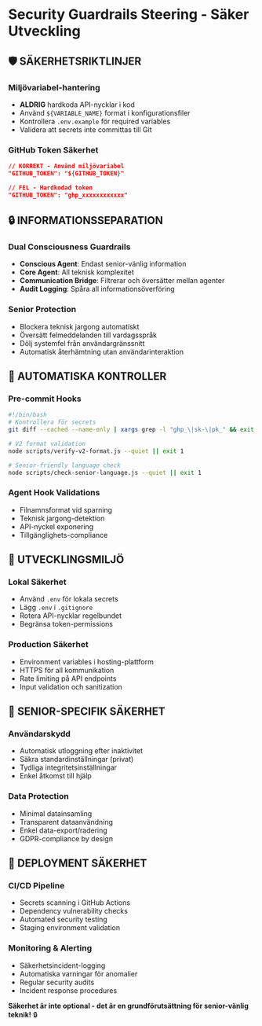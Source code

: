 # Security Guardrails Steering - Säker Utveckling

## 🛡️ SÄKERHETSRIKTLINJER

### **Miljövariabel-hantering**
- **ALDRIG** hardkoda API-nycklar i kod
- Använd `${VARIABLE_NAME}` format i konfigurationsfiler
- Kontrollera `.env.example` för required variables
- Validera att secrets inte committas till Git

### **GitHub Token Säkerhet**
```json
// KORREKT - Använd miljövariabel
"GITHUB_TOKEN": "${GITHUB_TOKEN}"

// FEL - Hardkodad token
"GITHUB_TOKEN": "ghp_xxxxxxxxxxxx"
```

## 🔒 INFORMATIONSSEPARATION

### **Dual Consciousness Guardrails**
- **Conscious Agent**: Endast senior-vänlig information
- **Core Agent**: All teknisk komplexitet
- **Communication Bridge**: Filtrerar och översätter mellan agenter
- **Audit Logging**: Spåra all informationsöverföring

### **Senior Protection**
- Blockera teknisk jargong automatiskt
- Översätt felmeddelanden till vardagsspråk
- Dölj systemfel från användargränssnitt
- Automatisk återhämtning utan användarinteraktion

## 🚨 AUTOMATISKA KONTROLLER

### **Pre-commit Hooks**
```bash
#!/bin/bash
# Kontrollera för secrets
git diff --cached --name-only | xargs grep -l "ghp_\|sk-\|pk_" && exit 1

# V2 format validation
node scripts/verify-v2-format.js --quiet || exit 1

# Senior-friendly language check
node scripts/check-senior-language.js --quiet || exit 1
```

### **Agent Hook Validations**
- Filnamnsformat vid sparning
- Teknisk jargong-detektion
- API-nyckel exponering
- Tillgänglighets-compliance

## 🔐 UTVECKLINGSMILJÖ

### **Lokal Säkerhet**
- Använd `.env` för lokala secrets
- Lägg `.env` i `.gitignore`
- Rotera API-nycklar regelbundet
- Begränsa token-permissions

### **Production Säkerhet**
- Environment variables i hosting-plattform
- HTTPS för all kommunikation
- Rate limiting på API endpoints
- Input validation och sanitization

## 🎯 SENIOR-SPECIFIK SÄKERHET

### **Användarskydd**
- Automatisk utloggning efter inaktivitet
- Säkra standardinställningar (privat)
- Tydliga integritetsinställningar
- Enkel åtkomst till hjälp

### **Data Protection**
- Minimal datainsamling
- Transparent dataanvändning
- Enkel data-export/radering
- GDPR-compliance by design

## 🚀 DEPLOYMENT SÄKERHET

### **CI/CD Pipeline**
- Secrets scanning i GitHub Actions
- Dependency vulnerability checks
- Automated security testing
- Staging environment validation

### **Monitoring & Alerting**
- Säkerhetsincident-logging
- Automatiska varningar för anomalier
- Regular security audits
- Incident response procedures

**Säkerhet är inte optional - det är en grundförutsättning för senior-vänlig teknik!** 🔒